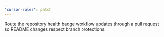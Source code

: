 ```yaml
---
"cursor-rules": patch
---
```


Route the repository health badge workflow updates through a pull request so README changes respect branch protections.


